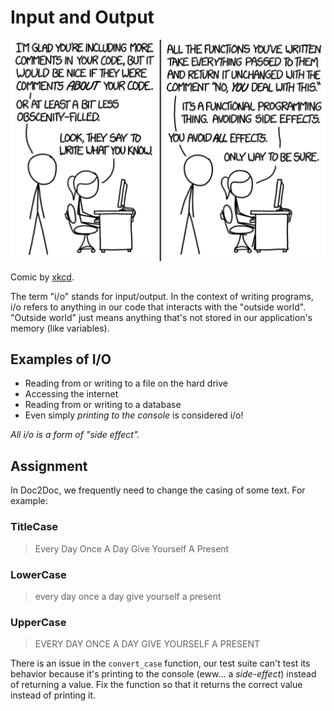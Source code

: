 # Input and Output

![xkcd "side effects"](../../00.%20images/SVpmfNV.png)

Comic by [xkcd](https://xkcd.com/1790/).

The term "i/o" stands for input/output. In the context of writing programs, i/o refers to anything in our code that interacts with the "outside world". "Outside world" just means anything that's not stored in our application's memory (like variables).

## Examples of I/O

- Reading from or writing to a file on the hard drive
- Accessing the internet
- Reading from or writing to a database
- Even simply _printing to the console_ is considered i/o!

_All i/o is a form of "side effect"._

## Assignment

In Doc2Doc, we frequently need to change the casing of some text. For example:

### TitleCase

> Every Day Once A Day Give Yourself A Present

### LowerCase

> every day once a day give yourself a present

### UpperCase

> EVERY DAY ONCE A DAY GIVE YOURSELF A PRESENT

There is an issue in the `convert_case` function, our test suite can't test its behavior because it's printing to the console (eww... a _side-effect_) instead of returning a value. Fix the function so that it returns the correct value instead of printing it.